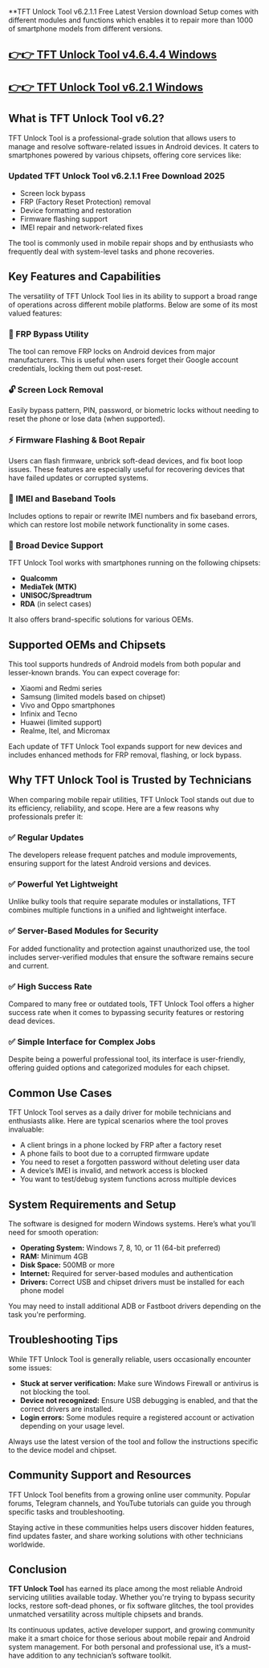 
**TFT Unlock Tool v6.2.1.1 Free Latest Version download Setup comes with different modules and functions which enables it to repair more than 1000 of smartphone models from different versions.


## [👉👉 TFT Unlock Tool  v4.6.4.4 Windows](https://tft-unlock-tool.com/)

## [👉👉 TFT Unlock Tool  v6.2.1 Windows](https://tft-unlock-tool.com/)



## What is TFT Unlock Tool v6.2?

TFT Unlock Tool is a professional-grade solution that allows users to manage and resolve software-related issues in Android devices. It caters to smartphones powered by various chipsets, offering core services like:
### Updated TFT Unlock Tool v6.2.1.1 Free Download 2025

* Screen lock bypass
* FRP (Factory Reset Protection) removal
* Device formatting and restoration
* Firmware flashing support
* IMEI repair and network-related fixes

The tool is commonly used in mobile repair shops and by enthusiasts who frequently deal with system-level tasks and phone recoveries.


## Key Features and Capabilities

The versatility of TFT Unlock Tool lies in its ability to support a broad range of operations across different mobile platforms. Below are some of its most valued features:

### 🧩 FRP Bypass Utility

The tool can remove FRP locks on Android devices from major manufacturers. This is useful when users forget their Google account credentials, locking them out post-reset.

### 🔓 Screen Lock Removal

Easily bypass pattern, PIN, password, or biometric locks without needing to reset the phone or lose data (when supported).

### ⚡ Firmware Flashing & Boot Repair

Users can flash firmware, unbrick soft-dead devices, and fix boot loop issues. These features are especially useful for recovering devices that have failed updates or corrupted systems.

### 📶 IMEI and Baseband Tools

Includes options to repair or rewrite IMEI numbers and fix baseband errors, which can restore lost mobile network functionality in some cases.

### 🔌 Broad Device Support

TFT Unlock Tool works with smartphones running on the following chipsets:

* **Qualcomm**
* **MediaTek (MTK)**
* **UNISOC/Spreadtrum**
* **RDA** (in select cases)

It also offers brand-specific solutions for various OEMs.


## Supported OEMs and Chipsets

This tool supports hundreds of Android models from both popular and lesser-known brands. You can expect coverage for:

* Xiaomi and Redmi series
* Samsung (limited models based on chipset)
* Vivo and Oppo smartphones
* Infinix and Tecno
* Huawei (limited support)
* Realme, Itel, and Micromax

Each update of TFT Unlock Tool expands support for new devices and includes enhanced methods for FRP removal, flashing, or lock bypass.


## Why TFT Unlock Tool is Trusted by Technicians

When comparing mobile repair utilities, TFT Unlock Tool stands out due to its efficiency, reliability, and scope. Here are a few reasons why professionals prefer it:

### ✅ Regular Updates

The developers release frequent patches and module improvements, ensuring support for the latest Android versions and devices.

### ✅ Powerful Yet Lightweight

Unlike bulky tools that require separate modules or installations, TFT combines multiple functions in a unified and lightweight interface.

### ✅ Server-Based Modules for Security

For added functionality and protection against unauthorized use, the tool includes server-verified modules that ensure the software remains secure and current.

### ✅ High Success Rate

Compared to many free or outdated tools, TFT Unlock Tool offers a higher success rate when it comes to bypassing security features or restoring dead devices.

### ✅ Simple Interface for Complex Jobs

Despite being a powerful professional tool, its interface is user-friendly, offering guided options and categorized modules for each chipset.


## Common Use Cases

TFT Unlock Tool serves as a daily driver for mobile technicians and enthusiasts alike. Here are typical scenarios where the tool proves invaluable:

* A client brings in a phone locked by FRP after a factory reset
* A phone fails to boot due to a corrupted firmware update
* You need to reset a forgotten password without deleting user data
* A device’s IMEI is invalid, and network access is blocked
* You want to test/debug system functions across multiple devices


## System Requirements and Setup

The software is designed for modern Windows systems. Here’s what you’ll need for smooth operation:

* **Operating System:** Windows 7, 8, 10, or 11 (64-bit preferred)
* **RAM:** Minimum 4GB
* **Disk Space:** 500MB or more
* **Internet:** Required for server-based modules and authentication
* **Drivers:** Correct USB and chipset drivers must be installed for each phone model

You may need to install additional ADB or Fastboot drivers depending on the task you're performing.


## Troubleshooting Tips

While TFT Unlock Tool is generally reliable, users occasionally encounter some issues:

* **Stuck at server verification:** Make sure Windows Firewall or antivirus is not blocking the tool.
* **Device not recognized:** Ensure USB debugging is enabled, and that the correct drivers are installed.
* **Login errors:** Some modules require a registered account or activation depending on your usage level.

Always use the latest version of the tool and follow the instructions specific to the device model and chipset.


## Community Support and Resources

TFT Unlock Tool benefits from a growing online user community. Popular forums, Telegram channels, and YouTube tutorials can guide you through specific tasks and troubleshooting.

Staying active in these communities helps users discover hidden features, find updates faster, and share working solutions with other technicians worldwide.


## Conclusion

**TFT Unlock Tool** has earned its place among the most reliable Android servicing utilities available today. Whether you're trying to bypass security locks, restore soft-dead phones, or fix software glitches, the tool provides unmatched versatility across multiple chipsets and brands.

Its continuous updates, active developer support, and growing community make it a smart choice for those serious about mobile repair and Android system management. For both personal and professional use, it’s a must-have addition to any technician’s software toolkit.
